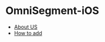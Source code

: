 # OmniSegment-iOS
* [About US](https://omnisegment.com)
* [How to add](https://github.com/omnitag/omnitag-app-iphone/wiki)
